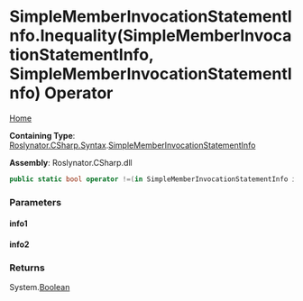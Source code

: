 <a name="_top"></a>

# SimpleMemberInvocationStatementInfo\.Inequality\(SimpleMemberInvocationStatementInfo, SimpleMemberInvocationStatementInfo\) Operator

[Home](../../../../../README.md#_top)

**Containing Type**: [Roslynator.CSharp.Syntax](../../README.md#_top)\.[SimpleMemberInvocationStatementInfo](../README.md#_top)

**Assembly**: Roslynator\.CSharp\.dll

```csharp
public static bool operator !=(in SimpleMemberInvocationStatementInfo info1, in SimpleMemberInvocationStatementInfo info2)
```

### Parameters

#### info1

#### info2

### Returns

System\.[Boolean](https://docs.microsoft.com/en-us/dotnet/api/system.boolean)

